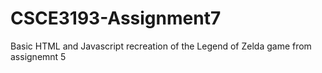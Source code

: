 # CSCE3193-Assignment7
Basic HTML and Javascript recreation of the Legend of Zelda game from assignemnt 5
